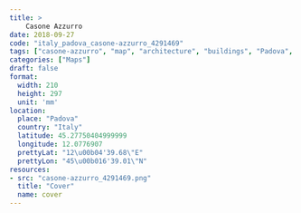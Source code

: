```yaml
---
title: > 
    Casone Azzurro
date: 2018-09-27
code: "italy_padova_casone-azzurro_4291469"
tags: ["casone-azzurro", "map", "architecture", "buildings", "Padova", "Italy"]
categories: ["Maps"]
draft: false
format:
  width: 210
  height: 297
  unit: 'mm'
location:
  place: "Padova"
  country: "Italy"
  latitude: 45.27750404999999
  longitude: 12.0776907
  prettyLat: "12\u00b04'39.68\"E"
  prettyLon: "45\u00b016'39.01\"N"
resources:
- src: "casone-azzurro_4291469.png"
  title: "Cover"
  name: cover
---
```

